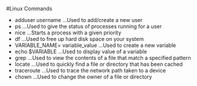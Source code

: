 #Linux Commands

- adduser username ...Used to add/create a new user
- ps ...Used to give the status of processes running for a user
- nice ...Starts a process with a given priority
- df ...Used to free up hard disk space on your system
- VARIABLE_NAME= variable_value ...Used to create a new variable
- echo $VARIABLE ...Used to display value of a variable
- grep ...Used to view the contents of a file that match a specified pattern
- locate ...Used to quickly find a file or directory that has been cached
- traceroute ...Used to trace the network path taken to a device
- chown ...Used to change the owner of a file or directory
